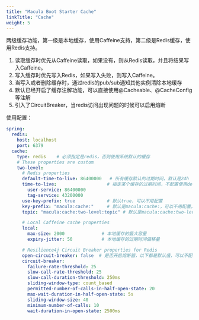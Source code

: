 ```yaml
---
title: "Macula Boot Starter Cache"
linkTitle: "Cache"
weight: 5
---
```

两级缓存功能，第一级是本地缓存，使用Caffeine支持，第二级是Redis缓存，使用Redis支持。

1. 读取缓存时优先从Caffeine读取，如果没有，则从Redis读取，并且将结果写入Caffeine。
2. 写入缓存时优先写入Redis，如果写入失败，则写入Caffeine。
3. 当写入或者删除缓存时，通过redis的pub/sub通知其他实例清除本地缓存
4. 默认已经开启了缓存注解功能，可以直接使用@Cacheable、@CacheConfig等注解
5. 引入了CircuitBreaker，当redis访问出现问题的时候可以启用熔断

使用配置：

```yaml
spring:
  redis:
    host: localhost
    port: 6379
  cache:
    type: redis    # 必须指定是redis，否则使用系统默认的缓存
    # These properties are custom
    two-level:
      # Redis properties
      default-time-to-live: 86400000   # 所有缓存默认的过期时间，默认是24h
      time-to-live:                   # 指定某个缓存的过期时间，不配置使用default
        user-service: 86400000
        tag-service: 43200000
      use-key-prefix: true            # 默认true，可以不用配置
      key-prefix: "macula:cache:"     # 默认是macula:cache:，可以不用配置，建议加上appName
      topic: "macula:cache:two-level:topic" # 默认是macula:cache:two-level:topic，可以不用配置

      # Local Caffeine cache properties
      local:
        max-size: 2000              # 本地缓存的最大容量
        expiry-jitter: 50           # 本地缓存的过期时间偏移量

      # Resilience4j Circuit Breaker properties for Redis
      open-circuit-breaker: false  # 是否开启熔断器，以下都是默认值，可以不配置
      circuit-breaker:
        failure-rate-threshold: 25
        slow-call-rate-threshold: 25
        slow-call-duration-threshold: 250ms
        sliding-window-type: count_based
        permitted-number-of-calls-in-half-open-state: 20
        max-wait-duration-in-half-open-state: 5s
        sliding-window-size: 40
        minimum-number-of-calls: 10
        wait-duration-in-open-state: 2500ms
```
